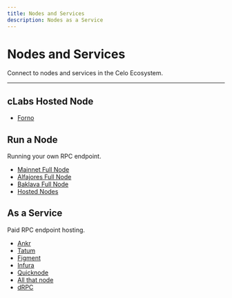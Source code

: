```yaml
---
title: Nodes and Services
description: Nodes as a Service
---
```


# Nodes and Services

Connect to nodes and services in the Celo Ecosystem.

---

## cLabs Hosted Node

- [Forno](forno)

## Run a Node

Running your own RPC endpoint.

- [Mainnet Full Node](run-mainnet)
- [Alfajores Full Node](run-alfajores)
- [Baklava Full Node](run-baklava)
- [Hosted Nodes](run-hosted)

## As a Service

Paid RPC endpoint hosting.

- [Ankr](https://www.ankr.com/rpc/celo/)
- [Tatum](https://pages.tatum.io/celo)
- [Figment](https://www.figment.io/datahub/celo)
- [Infura](https://www.infura.io/)
- [Quicknode](https://www.quicknode.com/chains/celo)
- [All that node](https://www.allthatnode.com/celo.dsrv)
- [dRPC](https://drpc.org/chainlist/celo)
